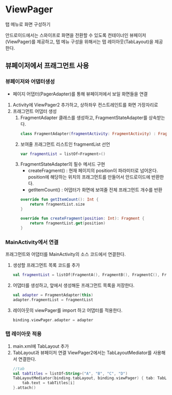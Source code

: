 # ViewPager
탭 메뉴로 화면 구성하기

안드로이드에서는 스와이프로 화면을 전환할 수 있도록 컨테이너인 뷰페이저(ViewPager)를 제공하고, 탭 메뉴 구성을 위해서는 탭 레이아웃(TabLayout)을 제공한다.

## 뷰페이저에서 프래그먼트 사용
### 뷰페이저와 어댑터생성
+ 페이지 어댑터(PagerAdapter)를 통해 뷰페이저에서 보일 화면들을 연결

1. Activity에 ViewPager2 추가하고, 상하좌우 컨스트레인트를 화면 가장자리로
2. 프래그먼트 어댑터 생성
    1. FragmentAdapter 클래스를 생성하고, FragmentStateAdapter를 상속받는다.
        ```kotlin
        class FragmentAdapter(fragmentActivity: FragmentActivity) : FragmentStateAdapter(fragmentActivity) {
        ```
    2. 보여줄 프래그먼트 리스트인 fragmentList 선언
        ```kotlin
        var fragmentList = listOf<Fragment>()
        ```
    3. FragmentStateAdapter의 필수 메서드 구현
        + createFragment() : 현재 페이지의 position이 파라미터로 넘어온다. position에 해당하는 위치의 프래그먼트를 만들어서 안드로이드에 반환한다.
        + getItemCount() : 어댑터가 화면에 보여줄 전체 프래그먼트 개수를 반환
        ```kotlin
        override fun getItemCount(): Int {
            return fragmentList.size
        }

        override fun createFragment(position: Int): Fragment {
            return fragmentList.get(position)
        }
        ```
### MainActivity에서 연결
프래그먼트와 어댑터를 MainActivity의 소스 코드에서 연결한다.

1. 생성할 프래그먼트 목록 코드를 추가
    ```kotlin
    val fragmentList = listOf(FragmentA(), FragmentB(), FragmentC(), FragmentD())
    ```

2. 어댑터를 생성하고, 앞에서 생성해둔 프래그먼트 목록을 저장한다.
    ```kotlin
    val adapter = FragmentAdapter(this)
    adapter.fragmentList = fragmentList
    ```
3. 레이아웃의 viewPager를 import 하고 어댑터를 적용한다.
    ```kotlin
    binding.viewPager.adapter = adapter
    ```

### 탭 레이아웃 적용
1. main.xml에 TabLayout 추가
2. TabLayout과 뷰페이저 연결
ViewPager2에서는 TabLayoutMediator를 사용해서 연결한다.
    ```kotlin
    //tab
    val tabTitles = listOf<String>("A", "B", "C", "D")
    TabLayoutMediator(binding.tabLayout, binding.viewPager) { tab: TabLayout.Tab, i: Int ->
        tab.text = tabTitles[i]
    }.attach()
    ```